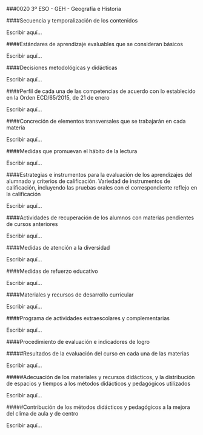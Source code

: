 ###0020 3º ESO - GEH - Geografía e Historia

####Secuencia y temporalización de los contenidos

Escribir aquí...

####Estándares de aprendizaje evaluables que se consideran básicos

Escribir aquí...

####Decisiones metodológicas y didácticas

Escribir aquí...

####Perfil de cada una de las competencias de acuerdo con lo establecido en la Orden ECD/65/2015, de 21 de enero

Escribir aquí...

####Concreción de elementos transversales que se trabajarán en cada materia

Escribir aquí...

####Medidas que promuevan el hábito de la lectura

Escribir aquí...

####Estrategias e instrumentos para la evaluación de los aprendizajes del alumnado y criterios de calificación. Variedad de instrumentos de calificación, incluyendo las pruebas orales con el correspondiente reflejo en la calificación

Escribir aquí...

####Actividades de recuperación de los alumnos con materias pendientes de cursos anteriores

Escribir aquí...

####Medidas de atención a la diversidad

Escribir aquí...

####Medidas de refuerzo educativo

Escribir aquí...

####Materiales y recursos de desarrollo curricular

Escribir aquí...

####Programa de actividades extraescolares y complementarias

Escribir aquí...

####Procedimiento de evaluación e indicadores de logro

#####Resultados de la evaluación del curso en cada una de las materias

Escribir aquí...

#####Adecuación de los materiales y recursos didácticos, y la distribución de espacios y tiempos a los métodos didácticos y pedagógicos utilizados

Escribir aquí...

#####Contribución de los métodos didácticos y pedagógicos a la mejora del clima de aula y de centro

Escribir aquí...

